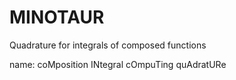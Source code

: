 # MINOTAUR
Quadrature for integrals of composed functions

name: coMposition INtegral cOmpuTing quAdratURe
